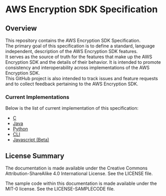 # AWS Encryption SDK Specification

## Overview

This repository contains the AWS Encryption SDK Specification.  
The primary goal of this specification is to define a standard, language independent, description of the AWS Encryption SDK features.  
It serves as the source of truth for the features that make up the AWS Encryption SDK and the details of their behavior. It is intended to promote consistency and interoperability across implementations of the AWS Encryption SDK.  
This GitHub project is also intended to track issues and feature requests and to collect feedback pertaining to the AWS Encryption SDK.

### Current Implementations

Below is the list of current implementation of this specification:

- [C](https://github.com/aws/aws-encryption-sdk-c)
- [Java](https://github.com/aws/aws-encryption-sdk-java)
- [Python](https://github.com/aws/aws-encryption-sdk-python)
- [CLI](https://github.com/aws/aws-encryption-sdk-cli)
- [Javascript (Beta)](https://github.com/awslabs/aws-encryption-sdk-javascript)

## License Summary

The documentation is made available under the Creative Commons Attribution-ShareAlike 4.0 International License. See the LICENSE file.

The sample code within this documentation is made available under the MIT-0 license. See the LICENSE-SAMPLECODE file.
